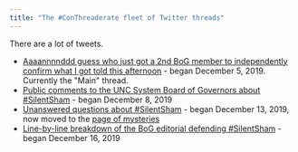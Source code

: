 ```yaml
---
title: "The #ConThreaderate fleet of Twitter threads"
---
```


There are a lot of tweets.

 * [Aaaannnnddd guess who just got a 2nd BoG member to independently confirm what I got told this afternoon](https://twitter.com/greg_doucette/status/1202796677293379584) - began December 5, 2019. Currently the "Main" thread.
 * [Public comments to the UNC System Board of Governors about #SilentSham](https://twitter.com/greg_doucette/status/1203711927396032517) - began December 8, 2019
 * [Unanswered questions about #SilentSham](https://twitter.com/greg_doucette/status/1205535682044801026) - began December 13, 2019, now moved to the [page of mysteries](/mysteries/)
 * [Line-by-line breakdown of the BoG editorial defending #SilentSham](https://twitter.com/greg_doucette/status/1206603541797855234) - began December 16, 2019
